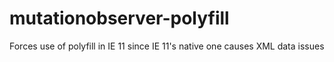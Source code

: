 # mutationobserver-polyfill
Forces use of polyfill in IE 11 since IE 11's native one causes XML data issues
